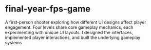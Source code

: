 # final-year-fps-game
A first-person shooter exploring how different UI designs affect player engagement. Four levels share core gameplay mechanics, each experimenting with unique UI layouts. I designed the interfaces, implemented player interactions, and built the underlying gameplay systems.
